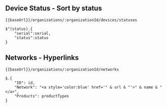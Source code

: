 

## Device Status - Sort by status

`{{baseUrl}}/organizations/:organizationId/devices/statuses`

```
$^(status).{
    "serial":serial,
    "status":status
}
```

## Networks - Hyperlinks

`{{baseUrl}}/organizations/:organizationId/networks`

```
$.{
    "ID": id,
    "Network": "<a style='color:blue' href='" & url & "'>" & name & "</a>",
    "Products": productTypes
}
```
